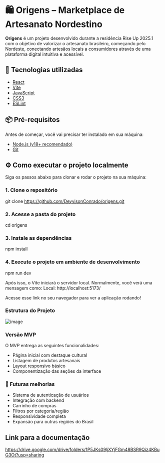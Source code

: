 # 🛍️ Origens – Marketplace de Artesanato Nordestino

**Origens** é um projeto desenvolvido durante a residência Rise Up 2025.1 com o objetivo de valorizar o artesanato brasileiro, começando pelo Nordeste, conectando artesãos locais a consumidores através de uma plataforma digital intuitiva e acessível.

## 🚀 Tecnologias utilizadas

- [React](https://reactjs.org/)
- [Vite](https://vitejs.dev/)
- [JavaScript](https://developer.mozilla.org/pt-BR/docs/Web/JavaScript)
- [CSS3](https://developer.mozilla.org/pt-BR/docs/Web/CSS)
- [ESLint](https://eslint.org/)

## 📦 Pré-requisitos

Antes de começar, você vai precisar ter instalado em sua máquina:

- [Node.js (v18+ recomendado)](https://nodejs.org/)
- [Git](https://git-scm.com/)

## ⚙️ Como executar o projeto localmente

Siga os passos abaixo para clonar e rodar o projeto na sua máquina:


### 1. Clone o repositório

git clone https://github.com/DeyvisonConrado/origens.git


### 2. Acesse a pasta do projeto

cd origens

### 3. Instale as dependências

npm install

### 4. Execute o projeto em ambiente de desenvolvimento

npm run dev

Após isso, o Vite iniciará o servidor local. Normalmente, você verá uma mensagem como:
Local: http://localhost:5173/

Acesse esse link no seu navegador para ver a aplicação rodando!


### Estrutura do Projeto

![image](https://github.com/user-attachments/assets/32cff2fe-ab43-4ed6-a478-8702ffaf7581)


### Versão MVP

O MVP entrega as seguintes funcionalidades:

* Página inicial com destaque cultural
* Listagem de produtos artesanais
* Layout responsivo básico
* Componentização das seções da interface

### 📌 Futuras melhorias

* Sistema de autenticação de usuários
* Integração com backend
* Carrinho de compras
* Filtros por categoria/região
* Responsividade completa
* Expansão para outras regiões do Brasil

## Link para a documentação

https://drive.google.com/drive/folders/1P5JKs09ljXYjFGm48BSR9Qiz4KBuG3Ot?usp=sharing
